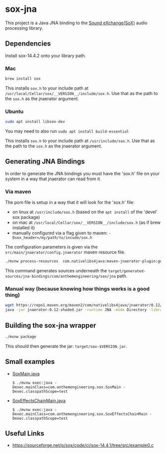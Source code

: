 # sox-jna
This project is a Java JNA binding to the [Sound eXchange(SoX)](http://sox.sourceforge.net/) audio processing library.

## Dependencies
Install sox-14.4.2 onto your library path.

### Mac
```bash
brew install sox
```

This installs `sox.h` to your include path at `/usr/local/Cellar/sox/__VERSION__/include/sox.h`.  Use that as the path to the `sox.h` as the jnaerator argument.

### Ubuntu
```bash
sudo apt install libsox-dev
```

You may need to also run `sudo apt install build-essential`

This installs `sox.h` to your include path at `/usr/include/sox.h`.  Use that as the path to the `sox.h` as the jnaerator argument.

## Generating JNA Bindings

In order to generate the JNA bindings you must have the 'sox.h' file on your system in a way that jnaerator can read from it.

### Via maven

The pom file is setup in a way that it will look for the 'sox.h' file:
  - on linux at `/usr/include/sox.h` (based on the `apt install` of the 'devel' sox package)
  - on mac at `/usr/local/Cellar/sox/__VERSION__/include/sox.h` (as if brew installed it)
  - manually configured via a flag given to maven: `-Dsox_header=/my/path/to/incude/sox.h`

The configuration parameters is given via the `src/main/jnaerator/config.jnaerator` maven resource file.

```bash
./mvnw process-resources  com.nativelibs4java:maven-jnaerator-plugin:generate
```

This command generates sources underneath the `target/generated-sources/jna-bindings/com/anthemengineering/sox/jna` path.

### Manual way (because knowing how things works is a good thing)
```bash
wget https://repo1.maven.org/maven2/com/nativelibs4java/jnaerator/0.12/jnaerator-0.12-shaded.jar
java -jar jnaerator-0.12-shaded.jar -runtime JNA -mode Directory -library sox -package com.anthemengineering.sox.jna sox.h
```

## Building the sox-jna wrapper
```bash
./mvnw package
```

This should then generate the jar: `target/sox-$VERSION.jar`.

## Small examples

- [SoxMain.java](src/test/java/com/anthemengineering/sox/SoxMain.java) 
    ```
    $ ./mvnw exec:java -Dexec.mainClass=com.anthemengineering.sox.SoxMain -Dexec.classpathScope=test
    ```
- [SoxEffectsChainMain.java](src/test/java/com/anthemengineering/sox/SoxEffectsChainMain.java)
    ```
    $ ./mvnw exec:java -Dexec.mainClass=com.anthemengineering.sox.SoxEffectsChainMain -Dexec.classpathScope=test
    ```

## Useful Links

* https://sourceforge.net/p/sox/code/ci/sox-14.4.1/tree/src/example0.c

